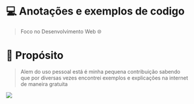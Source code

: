 # 💻 **Anotações e exemplos de codigo**

> Foco no Desenvolvimento Web 🌐

# 🚀 **Propósito**
> Alem do uso pessoal está é minha pequena contribuição sabendo que por diversas vezes encontrei exemplos e explicações na internet de maneira gratuita

<img src="https://cdn.dribbble.com/users/2401141/screenshots/5487982/developers-gif-showcase.gif">
